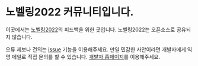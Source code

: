 # 노벨링2022 커뮤니티입니다.

이곳에서는 [노벨링2022](https://noveling.izure.org)의 피드백을 위한 곳입니다. 노벨링2022는 오픈소스로 공유되지 않습니다.

오류 제보나 건의는 [issue](https://github.com/izure1/noveling2022-community/issues) 기능을 이용해주세요.
만일 민감한 사안이라면 개발자에게 익명 메일로 직접 문의를 할 수 있습니다. [개발자 홈페이지](https://izure.org)를 이용해주세요.
